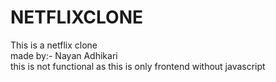 # NETFLIXCLONE
This is a netflix clone
<br>
made by:- Nayan Adhikari
<br>
this is not functional as this is only frontend without javascript
